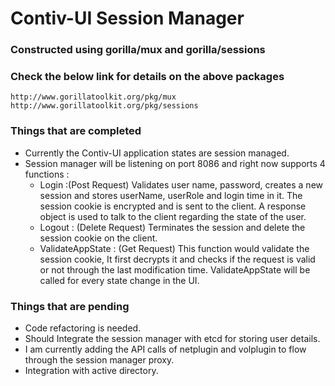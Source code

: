 # Contiv-UI Session Manager 
### Constructed using gorilla/mux and gorilla/sessions
### Check the below link for details on the above packages

```
http://www.gorillatoolkit.org/pkg/mux
http://www.gorillatoolkit.org/pkg/sessions

```

### Things that are completed

* Currently the Contiv-UI application states are session managed.
* Session manager will be listening on port 8086 and right now supports 4 functions :
	* Login :(Post Request) Validates user name, password, creates a new session and stores userName, userRole and login time in it. The session cookie is encrypted and is sent to the client.
A response object is used to talk to the client regarding the state of the user.
	* Logout : (Delete Request) Terminates the session and delete the session cookie on the client.
	* ValidateAppState : (Get Request) This function would validate the session cookie, It first decrypts it and checks if the request is valid or not through the last modification time.
ValidateAppState will be called for every state change in the UI.


### Things that are pending
* Code refactoring is needed.
* Should Integrate the session manager with etcd for storing user details.
* I am currently adding the API calls of netplugin and volplugin to flow through the session manager proxy.
* Integration with active directory.
